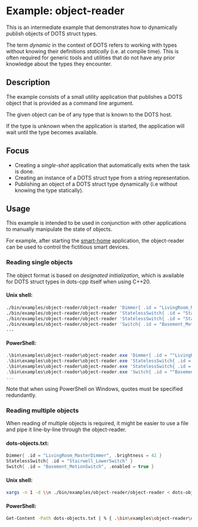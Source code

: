# Example: object-reader

This is an intermediate example that demonstrates how to dynamically publish objects of DOTS struct types.

The term *dynamic* in the context of DOTS refers to working with types without knowing their definitions *statically* (i.e. at compile time). This is often required for generic tools and utilities that do not have any prior knowledge about the types they encounter.

## Description

The example consists of a small utility application that publishes a DOTS object that is provided as a command line argument.

The given object can be of any type that is known to the DOTS host.

If the type is unknown when the application is started, the application will wait until the type becomes available.

## Focus

* Creating a *single-shot* application that automatically exits when the task is done.
* Creating an instance of a DOTS struct type from a string representation.
* Publishing an object of a DOTS struct type dynamically (i.e without knowing the type statically).

## Usage

This example is intended to be used in conjunction with other applications to manually manipulate the state of objects.

For example, after starting the [smart-home](../smart-home) application, the object-reader can be used to control the fictitious smart devices.

### Reading single objects

The object format is based on *designated initialization*, which is available for DOTS struct types in dots-cpp itself when using C++20.

#### Unix shell:

```sh
./bin/examples/object-reader/object-reader 'Dimmer{ .id = "LivingRoom_MasterDimmer", .brightness = 42 }'
./bin/examples/object-reader/object-reader 'StatelessSwitch{ .id = "Stairwell_LowerSwitch" }'
./bin/examples/object-reader/object-reader 'StatelessSwitch{ .id = "Stairwell_UpperSwitch" }'
./bin/examples/object-reader/object-reader 'Switch{ .id = "Basement_MotionSwitch", .enabled = true }'
...
```

#### PowerShell:

```powershell
.\bin\examples\object-reader\object-reader.exe 'Dimmer{ .id = ""LivingRoom_MasterDimmer"", .brightness = 42 }'
.\bin\examples\object-reader\object-reader.exe 'StatelessSwitch{ .id = ""Stairwell_LowerSwitch"" }'
.\bin\examples\object-reader\object-reader.exe 'StatelessSwitch{ .id = ""Stairwell_UpperSwitch"" }'
.\bin\examples\object-reader\object-reader.exe 'Switch{ .id = ""Basement_MotionSwitch"", .enabled = true }'
...
```

Note that when using PowerShell on Windows, quotes must be specified redundantly.

### Reading multiple objects

When reading of multiple objects is required, it might be easier to use a file and pipe it line-by-line through the object-reader.

#### dots-objects.txt:
```cpp
Dimmer{ .id = "LivingRoom_MasterDimmer", .brightness = 42 }
StatelessSwitch{ .id = "Stairwell_LowerSwitch" }
Switch{ .id = "Basement_MotionSwitch", .enabled = true }
```

#### Unix shell:

```sh
xargs -n 1 -d \\n ./bin/examples/object-reader/object-reader < dots-objects.txt
```

#### PowerShell:

```sh
Get-Content -Path dots-objects.txt | % { .\bin\examples\object-reader\object-reader.exe $_ }
```
